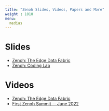 ```yaml
---
title: "Zenoh Slides, Videos, Papers and More"
weight : 1010
menu: 
  medias
---
```



# Slides
- [Zenoh: The Edge Data Fabric](https://drive.google.com/file/d/1MJL2hodWX3Arx_XQCsyOvuEwp0R0KVOi/view?usp=sharing)
- [Zenoh: Coding Lab](https://drive.google.com/file/d/1CeYNOKmw63uDczXx0qM9XipeGh2wvrPy/view?usp=sharing)

# Videos

- [Zenoh: The Edge Data Fabric](https://www.youtube.com/watch?v=_wAdFHrESY0)
- [First Zenoh Summit -- June 2022](https://www.youtube.com/playlist?list=PLZDEtJusUvAaqqutjWmlfN6CmXaPNg9Xl)
